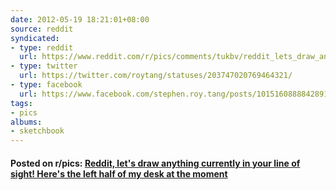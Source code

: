 ```yaml
---
date: 2012-05-19 18:21:01+08:00
source: reddit
syndicated:
- type: reddit
  url: https://www.reddit.com/r/pics/comments/tukbv/reddit_lets_draw_anything_currently_in_your_line/
- type: twitter
  url: https://twitter.com/roytang/statuses/203747020769464321/
- type: facebook
  url: https://www.facebook.com/stephen.roy.tang/posts/10151608888428912
tags:
- pics
albums:
- sketchbook
---
```


#### Posted on r/pics: [Reddit, let's draw anything currently in your line of sight! Here's the left half of my desk at the moment](https://reddit.com/r/pics/comments/tukbv/reddit_lets_draw_anything_currently_in_your_line/)